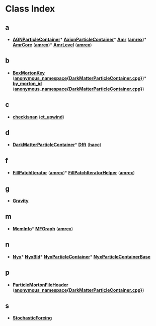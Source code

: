
# Class Index


## a

* [**AGNParticleContainer**](classAGNParticleContainer.md)* [**AxionParticleContainer**](classAxionParticleContainer.md)* [**Amr**](classamrex_1_1Amr.md)
 ([**amrex**](namespaceamrex.md))* [**AmrCore**](classamrex_1_1AmrCore.md)
 ([**amrex**](namespaceamrex.md))* [**AmrLevel**](classamrex_1_1AmrLevel.md)
 ([**amrex**](namespaceamrex.md))

## b

* [**BoxMortonKey**](structanonymous__namespace_02DarkMatterParticleContainer_8cpp_03_1_1BoxMortonKey.md)
 ([**anonymous\_namespace{DarkMatterParticleContainer.cpp}**](namespaceanonymous__namespace_02DarkMatterParticleContainer_8cpp_03.md))* [**by\_morton\_id**](structanonymous__namespace_02DarkMatterParticleContainer_8cpp_03_1_1by__morton__id.md)
 ([**anonymous\_namespace{DarkMatterParticleContainer.cpp}**](namespaceanonymous__namespace_02DarkMatterParticleContainer_8cpp_03.md))

## c

* [**checkisnan**](interfacect__upwind_1_1checkisnan.md)
 ([**ct\_upwind**](namespacect__upwind.md))

## d

* [**DarkMatterParticleContainer**](classDarkMatterParticleContainer.md)* [**Dfft**](classhacc_1_1Dfft.md)
 ([**hacc**](namespacehacc.md))

## f

* [**FillPatchIterator**](classamrex_1_1FillPatchIterator.md)
 ([**amrex**](namespaceamrex.md))* [**FillPatchIteratorHelper**](classamrex_1_1FillPatchIteratorHelper.md)
 ([**amrex**](namespaceamrex.md))

## g

* [**Gravity**](classGravity.md)

## m

* [**MemInfo**](classMemInfo.md)* [**MFGraph**](classamrex_1_1MFGraph.md)
 ([**amrex**](namespaceamrex.md))

## n

* [**Nyx**](classNyx.md)* [**NyxBld**](classNyxBld.md)* [**NyxParticleContainer**](classNyxParticleContainer.md)* [**NyxParticleContainerBase**](classNyxParticleContainerBase.md)

## p

* [**ParticleMortonFileHeader**](structanonymous__namespace_02DarkMatterParticleContainer_8cpp_03_1_1ParticleMortonFileHeader.md)
 ([**anonymous\_namespace{DarkMatterParticleContainer.cpp}**](namespaceanonymous__namespace_02DarkMatterParticleContainer_8cpp_03.md))

## s

* [**StochasticForcing**](classStochasticForcing.md)
